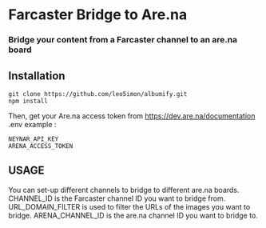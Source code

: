 # Farcaster Bridge to Are.na

### Bridge your content from a Farcaster channel to an are.na board

## Installation
```
git clone https://github.com/leo5imon/albumify.git
npm install
```

Then, get your Are.na access token from https://dev.are.na/documentation
.env example :
```
NEYNAR_API_KEY
ARENA_ACCESS_TOKEN
```

## USAGE
You can set-up different channels to bridge to different are.na boards.
CHANNEL_ID is the Farcaster channel ID you want to bridge from.
URL_DOMAIN_FILTER is used to filter the URLs of the images you want to bridge.
ARENA_CHANNEL_ID is the are.na channel ID you want to bridge to.